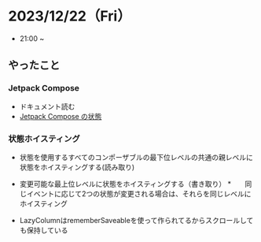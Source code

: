 # 2023/12/22（Fri）
* 21:00 ~ 

## やったこと

### Jetpack Compose
* ドキュメント読む
* [Jetpack Compose の状態](https://developer.android.com/courses/pathways/jetpack-compose-for-android-developers-1?hl=ja#codelab-https://developer.android.com/codelabs/jetpack-compose-state)

### 状態ホイスティング

* 状態を使用するすべてのコンポーザブルの最下位レベルの共通の親レベルに状態をホイスティングする(読み取り)
* 変更可能な最上位レベルに状態をホイスティングする（書き取り）
*　　同じイベントに応じて2つの状態が変更される場合は、それらを同じレベルにホイスティング


* LazyColumnはrememberSaveableを使って作られてるからスクロールしても保持している
